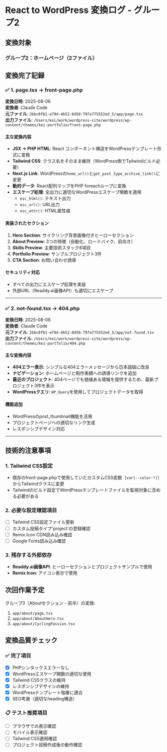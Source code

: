 # React to WordPress 変換ログ - グループ2

## 変換対象

### グループ2：ホームページ（2ファイル）

## 変換完了記録

### ✅ 1. page.tsx → front-page.php
**変換日時**: 2025-08-06  
**変換者**: Claude Code  
**元ファイル**: `2bbc0f61-e79d-4b52-8d58-797a775552ed_5/app/page.tsx`  
**出力ファイル**: `/Users/kei/work/wordpress-site/wordpress/wp-content/themes/kei-portfolio/front-page.php`

#### 主な変換内容
- **JSX → PHP HTML**: React コンポーネント構造をWordPressテンプレート形式に変換
- **Tailwind CSS**: クラス名をそのまま維持（WordPress側でTailwindビルド必要）
- **Next.js Link**: WordPressの`home_url()`と`get_post_type_archive_link()`に変更
- **動的データ**: React配列マップをPHP foreachループに変換
- **エスケープ処理**: 全出力に適切なWordPressエスケープ関数を適用
  - `esc_html()`: テキスト出力
  - `esc_url()`: URL出力  
  - `esc_attr()`: HTML属性値

#### 実装されたセクション
1. **Hero Section**: サイクリング背景画像付きヒーローセクション
2. **About Preview**: 3つの特徴（自動化、ロードバイク、前向き）
3. **Skills Preview**: 主要技術スタック8項目
4. **Portfolio Preview**: サンプルプロジェクト3件
5. **CTA Section**: お問い合わせ誘導

#### セキュリティ対応
- すべての出力にエスケープ処理を実装
- 外部URL（Readdy.ai画像API）も適切にエスケープ

---

### ✅ 2. not-found.tsx → 404.php
**変換日時**: 2025-08-06  
**変換者**: Claude Code  
**元ファイル**: `2bbc0f61-e79d-4b52-8d58-797a775552ed_5/app/not-found.tsx`  
**出力ファイル**: `/Users/kei/work/wordpress-site/wordpress/wp-content/themes/kei-portfolio/404.php`

#### 主な変換内容
- **404エラー表示**: シンプルな404エラーメッセージから日本語版に改良
- **ナビゲーション**: ホームページと制作実績への誘導リンクを追加
- **最近のプロジェクト**: 404ページでも価値ある情報を提供するため、最新プロジェクト3件を表示
- **WordPressクエリ**: `WP_Query`を使用してプロジェクトデータを取得

#### 機能追加
- WordPressのpost_thumbnail機能を活用
- プロジェクトページへの適切なリンク生成
- レスポンシブデザイン対応

---

## 技術的注意事項

### 1. Tailwind CSS設定
- 既存のfront-page.phpで使用していたカスタムCSS変数（`var(--color-*)`）からTailwindクラスに変更
- Tailwindのビルド設定でWordPressテンプレートファイルを監視対象に含める必要がある

### 2. 必要な設定確認項目
- [ ] Tailwind CSS設定ファイル更新
- [ ] カスタム投稿タイプ'project'の登録確認  
- [ ] Remix Icon CDN読み込み確認
- [ ] Google Fonts読み込み確認

### 3. 残存する外部依存
- **Readdy.ai画像API**: ヒーローセクションとプロジェクトサンプルで使用
- **Remix Icon**: アイコン表示で使用

## 次回作業予定

グループ3（Aboutセクション - 前半）の変換:
1. `app/about/page.tsx`
2. `app/about/AboutHero.tsx` 
3. `app/about/CyclingPassion.tsx`

## 変換品質チェック

### ✅ 完了項目
- [x] PHPシンタックスエラーなし
- [x] WordPressエスケープ関数の適切な使用
- [x] Tailwind CSSクラスの維持
- [x] レスポンシブデザインの維持
- [x] WordPressテンプレート階層に適合
- [x] SEO考慮（適切なheading構造）

### 📋 テスト推奨項目
- [ ] ブラウザでの表示確認
- [ ] モバイル表示確認
- [ ] Tailwind CSS適用確認
- [ ] プロジェクト投稿作成後の動作確認
